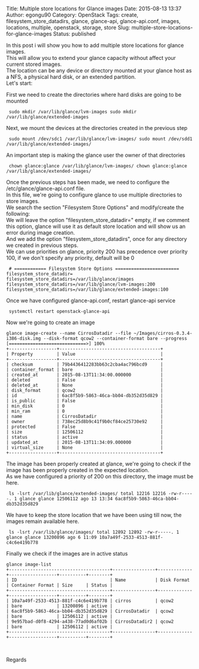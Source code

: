 Title: Multiple store locations for Glance images
Date: 2015-08-13 13:37
Author: egongu90
Category: OpenStack
Tags: create, filesystem_store_datadirs, glance, glance-api, glance-api.conf, images, locations, multiple, openstack, storage, store
Slug: multiple-store-locations-for-glance-images
Status: published

  
  
In this post i will show you how to add multiple store locations for
glance images.  
This will allow you to extend your glance capacity without affect your
current stored images.  
The location can be any device or directory mounted at your glance host
as a NFS, a physical hard disk, or an extended partition.  
Let's start:

First we need to create the directories where hard disks are going to be
mounted  

` sudo mkdir /var/lib/glance/lvm-images sudo mkdir /var/lib/glance/extended-images`

Next, we mount the devices at the directories created in the previous
step

` sudo mount /dev/sdc1 /var/lib/glance/lvm-images/ sudo mount /dev/sdd1 /var/lib/glance/extended-images/`

An important step is making the glance user the owner of that
directories

` chown glance:glance /var/lib/glance/lvm-images/ chown glance:glance /var/lib/glance/extended-images/`

Once the previous steps has been made, we need to configure the
/etc/glance/glance-api.conf file.  
In this file, we're going to configure glance to use multiple
directories to store images.  
We search the section "Filesystem Store Options" and modify/create the
following:  
We will leave the option "filesystem\_store\_datadir=" empty, if we
comment this option, glance will use it as default store location and
will show us an error during image creation.  
And we add the option "filesystem\_store\_datadirs", once for any
directory we created in previous steps.  
We can use priorities on glance, priority 200 has precedence over
priority 100, if we don't specify any priority, default will be 0

` # ============ Filesystem Store Options ======================== filesystem_store_datadir= filesystem_store_datadirs=/var/lib/glance/images filesystem_store_datadirs=/var/lib/glance/lvm-images:200 filesystem_store_datadirs=/var/lib/glance/extended-images:100`

Once we have configured glance-api.conf, restart glance-api service

` systemctl restart openstack-glance-api`

Now we're going to create an image

    glance image-create --name CirrosDatadir --file ~/Images/cirros-0.3.4-i386-disk.img --disk-format qcow2 --container-format bare --progress
    [=============================>] 100%
    +------------------+--------------------------------------+
    | Property         | Value                                |
    +------------------+--------------------------------------+
    | checksum         | 79b4436412283bb63c2cba4ac796bcd9     |
    | container_format | bare                                 |
    | created_at       | 2015-08-13T11:34:00.000000           |
    | deleted          | False                                |
    | deleted_at       | None                                 |
    | disk_format      | qcow2                                |
    | id               | 6ac8f5b9-5863-46ca-bb04-db352d35d829 |
    | is_public        | False                                |
    | min_disk         | 0                                    |
    | min_ram          | 0                                    |
    | name             | CirrosDatadir                        |
    | owner            | 738ec25d8b9c41f9b0cf84ce25730e92     |
    | protected        | False                                |
    | size             | 12506112                             |
    | status           | active                               |
    | updated_at       | 2015-08-13T11:34:09.000000           |
    | virtual_size     | None                                 |
    +------------------+--------------------------------------+

     

The image has been properly created at glance, we're going to check if
the image has been properly created in the expected location.  
As we have configured a priority of 200 on this directory, the image
must be here.

` ls -lsrt /var/lib/glance/extended-images/ total 12216 12216 -rw-r-----. 1 glance glance 12506112 ago 13 13:34 6ac8f5b9-5863-46ca-bb04-db352d35d829`

We have to keep the store location that we have been using till now, the
images remain available here.

` ls -lsrt /var/lib/glance/images/ total 12892 12892 -rw-r-----. 1 glance glance 13200896 ago 6 11:09 10a7a49f-2533-4513-881f-c4c6e419b778`

Finally we check if the images are in active status

    glance image-list
    +--------------------------------------+----------------+-------------+------------------+----------+--------+
    | ID                                   | Name           | Disk Format | Container Format | Size     | Status |
    +--------------------------------------+----------------+-------------+------------------+----------+--------+
    | 10a7a49f-2533-4513-881f-c4c6e419b778 | cirros         | qcow2       | bare             | 13200896 | active |
    | 6ac8f5b9-5863-46ca-bb04-db352d35d829 | CirrosDatadir  | qcow2       | bare             | 12506112 | active |
    | 9e957bad-d0f8-4294-a438-77ad0d6af02b | CirrosDatadir2 | qcow2       | bare             | 12506112 | active |
    +--------------------------------------+----------------+-------------+------------------+----------+--------+

 

Regards
